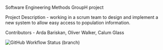 Software Engineering Methods GroupH project

Project Description - working in a scrum team to design and implement a new system to allow easy access to population information.

Contributors - Arda Bariskan, Oliver Walker, Calum Glass

![GitHub Workflow Status (branch)](https://img.shields.io/github/actions/workflow/status/CallumG04/SEM_CW5/main.yml?branch=master)